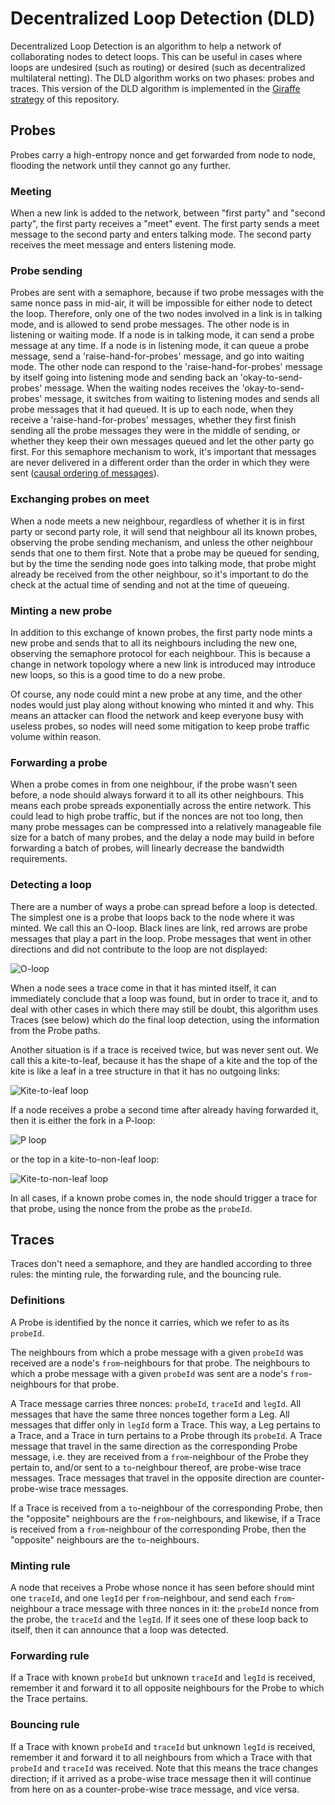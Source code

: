 # Decentralized Loop Detection (DLD)
Decentralized Loop Detection is an algorithm to help a network of collaborating nodes to detect loops.
This can be useful in cases where loops are undesired (such as routing) or desired (such as decentralized multilateral netting).
The DLD algorithm works on two phases: probes and traces. This version of the DLD algorithm is implemented in
the [Giraffe strategy](https://github.com/ledgerloops/strategy-pit/tree/main?tab=readme-ov-file#-giraffe) of this repository.

## Probes
Probes carry a high-entropy nonce and get forwarded from node to node, flooding the network until they cannot go any further.
### Meeting
When a new link is added to the network, between "first party" and "second party", the first party receives a "meet" event.
The first party sends a meet message to the second party and enters talking mode.
The second party receives the meet message and enters listening mode.

### Probe sending
Probes are sent with a semaphore, because if two probe messages with the same nonce pass in mid-air, it will be impossible for
either node to detect the loop. Therefore, only one of the two nodes involved in a link is in talking mode, and is allowed to send
probe messages. The other node is in listening or waiting mode.
If a node is in talking mode, it can send a probe message at any time.
If a node is in listening mode, it can queue a probe message, send a 'raise-hand-for-probes' message, and go into waiting mode.
The other node can respond to the 'raise-hand-for-probes' message by itself going into listening mode and sending back an
'okay-to-send-probes' message.
When the waiting nodes receives the 'okay-to-send-probes' message, it switches from waiting to listening modes and sends all probe
messages that it had queued.
It is up to each node, when they receive a 'raise-hand-for-probes' messages, whether they first finish sending all the probe messages
they were in the middle of sending, or whether they keep their own messages queued and let the other party go first.
For this semaphore mechanism to work, it's important that messages are never delivered in a different order than the order in which they
were sent ([causal ordering of messages](https://www.geeksforgeeks.org/causal-ordering-of-messages-in-distributed-system/)).

### Exchanging probes on meet
When a node meets a new neighbour, regardless of whether it is in first party or second party role, it will send that neighbour
all its known probes, observing the probe sending mechanism, and unless the other neighbour sends that one to them first.
Note that a probe may be queued for sending, but by the time the sending node goes into talking mode, that probe might already be received
from the other neighbour, so it's important to do the check at the actual time of sending and not at the time of queueing.

### Minting a new probe
In addition to this exchange of known probes, the first party node mints a new probe and sends that to all its neighbours including the new one,
observing the semaphore protocol for each
neighbour. This is because a change in network topology where a new link is introduced may introduce new loops, so this is a good time
to do a new probe.

Of course, any node could mint a new probe at any time, and the other nodes would just play along without knowing who minted it and why.
This means an attacker can flood the network and keep everyone busy with useless probes, so nodes will need some mitigation to keep
probe traffic volume within reason.

### Forwarding a probe
When a probe comes in from one neighbour, if the probe wasn't seen before, a node should always forward it to all its other neighbours.
This means each probe spreads exponentially across the entire network. This could lead to high probe traffic, but if the nonces are not
too long, then many probe messages can be compressed into a relatively manageable file size for a batch of many probes, and the delay
a node may build in before forwarding a batch of probes, will linearly decrease the bandwidth requirements.

### Detecting a loop
There are a number of ways a probe can spread before a loop is detected. The simplest one is a probe that loops back to the node
where it was minted. We call this an O-loop. Black lines are link, red arrows are probe messages that play a part in the loop.
Probe messages that went in other directions and did not contribute to the loop are not displayed:

![O-loop](https://private-user-images.githubusercontent.com/408412/323499096-c3ffc1c5-d270-4f91-883b-6cdb49ab5d31.png?jwt=eyJhbGciOiJIUzI1NiIsInR5cCI6IkpXVCJ9.eyJpc3MiOiJnaXRodWIuY29tIiwiYXVkIjoicmF3LmdpdGh1YnVzZXJjb250ZW50LmNvbSIsImtleSI6ImtleTUiLCJleHAiOjE3MTM1MjU5MDcsIm5iZiI6MTcxMzUyNTYwNywicGF0aCI6Ii80MDg0MTIvMzIzNDk5MDk2LWMzZmZjMWM1LWQyNzAtNGY5MS04ODNiLTZjZGI0OWFiNWQzMS5wbmc_WC1BbXotQWxnb3JpdGhtPUFXUzQtSE1BQy1TSEEyNTYmWC1BbXotQ3JlZGVudGlhbD1BS0lBVkNPRFlMU0E1M1BRSzRaQSUyRjIwMjQwNDE5JTJGdXMtZWFzdC0xJTJGczMlMkZhd3M0X3JlcXVlc3QmWC1BbXotRGF0ZT0yMDI0MDQxOVQxMTIwMDdaJlgtQW16LUV4cGlyZXM9MzAwJlgtQW16LVNpZ25hdHVyZT0yZTE0YTBkMzY4MzQwOTA0OWVhZGI1YzQzYzExMWYwYjgxZmE3NTJjZDcwMDcxOWFjZjZkMGM2NjRhMGZiNzVjJlgtQW16LVNpZ25lZEhlYWRlcnM9aG9zdCZhY3Rvcl9pZD0wJmtleV9pZD0wJnJlcG9faWQ9MCJ9.-kTHEd_LxbT2x3wv89NkF3g-COd_q8kz3Gl6fLrvnIQ)

When a node sees a trace come in that it has minted itself, it can immediately conclude that a loop was found, but in order to trace it,
and to deal with other cases in which there may still be doubt, this algorithm uses Traces (see below) which do the final loop detection,
using the information from the Probe paths.

Another situation is if a trace is received twice, but was never sent out. We call this a kite-to-leaf, because it has the shape of a kite and the top of the kite is like a leaf in a tree structure in that it has no outgoing links:

![Kite-to-leaf loop](https://github.com/ledgerloops/strategy-pit/assets/408412/71b3265e-b8db-41b4-abd8-8242cd35adc6)

If a node receives a probe a second time after already having forwarded it, then it is either the fork in a P-loop:

![P loop](https://github.com/ledgerloops/strategy-pit/assets/408412/2ee178cb-5ccd-41b7-80f7-c12faeb9e382)

or the top in a kite-to-non-leaf loop:

![Kite-to-non-leaf loop](https://github.com/ledgerloops/strategy-pit/assets/408412/9f8f2f2c-4cb9-4868-b590-e0efee5368e5)

In all cases, if a known probe comes in, the node should trigger a trace for that probe, using the nonce from the probe as the `probeId`.

## Traces
Traces don't need a semaphore, and they are handled according to three rules: the minting rule, the forwarding rule, and the bouncing rule.
### Definitions
A Probe is identified by the nonce it carries, which we refer to as its `probeId`.

The neighbours from which a probe message with a given `probeId` was received are a node's `from`-neighbours for that probe.
The neighbours to which a probe message with a given `probeId` was sent are a node's `from`-neighbours for that probe.

A Trace message carries three nonces: `probeId`, `traceId` and `legId`. All messages that have the same three nonces together form  a Leg.
All messages that differ only in `legId` form a Trace. This way, a Leg pertains to a Trace, and a Trace in turn pertains to a Probe through
its `probeId`.
A Trace message that travel in the same direction as the corresponding Probe message, i.e. they are received from a `from`-neighbour of the
Probe they pertain to, and/or sent to a `to`-neighbour thereof, are probe-wise trace messages.
Trace messages that travel in the opposite direction are counter-probe-wise trace messages.

If a Trace is received from a `to`-neighbour of the corresponding Probe, then the "opposite" neighbours are the `from`-neighbours, and likewise,
if a Trace is received from a `from`-neighbour of the corresponding Probe, then the "opposite" neighbours are the `to`-neighbours.

### Minting rule
A node that receives a Probe whose nonce it has seen before should
mint one `traceId`, and one `legId` per `from`-neighbour, and send each `from`-neighbour a trace message with three nonces in it: the `probeId` nonce from
the probe, the `traceId` and the `legId`. If it sees one of these loop back to itself, then it can announce that a loop was detected.

### Forwarding rule
If a Trace with known `probeId` but unknown `traceId` and `legId` is received, remember it and forward it to all opposite neighbours for the Probe to which
the Trace pertains.

### Bouncing rule
If a Trace with known `probeId` and `traceId` but unknown `legId` is received, remember it and forward it to all neighbours from which a Trace with that
`probeId` and `traceId`  was received. Note that this means the trace changes direction; if it arrived as a probe-wise trace message then it will continue
from here on as a counter-probe-wise trace message, and vice versa.


